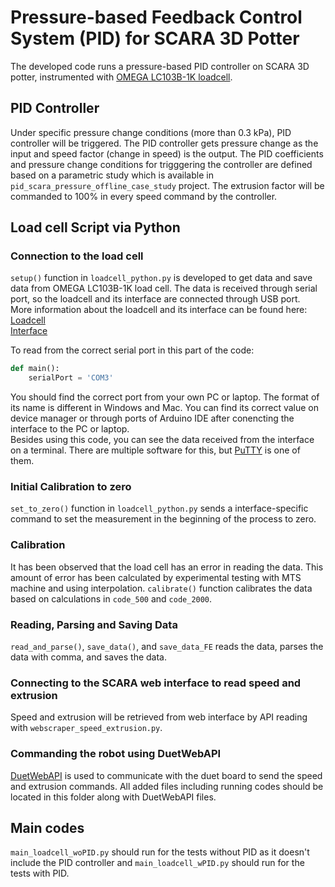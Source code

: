 # Pressure-based Feedback Control System (PID) for SCARA 3D Potter 
The developed code runs a pressure-based PID controller on SCARA 3D potter, instrumented with [OMEGA LC103B-1K loadcell](https://www.farnell.com/datasheets/2849896.pdf).

## PID Controller
Under specific pressure change conditions (more than 0.3 kPa), PID controller will be triggered. The PID controller gets pressure change as the input and speed factor (change in speed) is the output. The PID coefficients and pressure change conditions for trigggering the controller are defined based on a parametric study which is available in ```pid_scara_pressure_offline_case_study``` project. The extrusion factor will be commanded to 100% in every speed command by the controller.

## Load cell Script via Python
### Connection to the load cell
```setup()``` function in ```loadcell_python.py``` is developed to get data and save data from OMEGA LC103B-1K load cell. The data is received through serial port, so the loadcell and its interface are connected through USB port.<br>
More information about the loadcell and its interface can be found here: <br>
[Loadcell](https://www.farnell.com/datasheets/2849896.pdf)<br>
[Interface](https://www.sparkfun.com/products/13261)<br>

To read from the correct serial port in this part of the code: <br>
```Python
def main():
    serialPort = 'COM3'
```
You should find the correct port from your own PC or laptop. The format of its name is different in Windows and Mac. You can find its correct value on device manager or through ports of Arduino IDE after conencting the interface to the PC or laptop.<br>
Besides using this code, you can see the data received from the interface on a terminal. There are multiple software for this, but [PuTTY](https://www.chiark.greenend.org.uk/~sgtatham/putty/latest.html) is one of them.<br>

### Initial Calibration to zero
```set_to_zero()``` function in ```loadcell_python.py``` sends a interface-specific command to set the measurement in the beginning of the process to zero.

### Calibration
It has been observed that the load cell has an error in reading the data. This amount of error has been calculated by experimental testing with MTS machine and using interpolation. ```calibrate()``` function calibrates the data based on calculations in ```code_500``` and ```code_2000```.

### Reading, Parsing and Saving Data
```read_and_parse()```, ```save_data()```, and ```save_data_FE``` reads the data, parses the data with comma, and saves the data.

### Connecting to the SCARA web interface to read speed and extrusion
Speed and extrusion will be retrieved from web interface by API reading with ```webscraper_speed_extrusion.py```.

### Commanding the robot using DuetWebAPI
[DuetWebAPI](https://github.com/AndyEveritt/DuetWebAPI?tab=MIT-1-ov-file) is used to communicate with the duet board to send the speed and extrusion commands. All added files including running codes should be located in this folder along with DuetWebAPI files. 

## Main codes
```main_loadcell_woPID.py``` should run for the tests without PID as it doesn't include the PID controller and ```main_loadcell_wPID.py``` should run for the tests with PID. 


  

